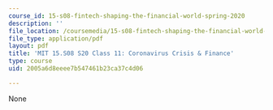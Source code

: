 ```yaml
---
course_id: 15-s08-fintech-shaping-the-financial-world-spring-2020
description: ''
file_location: /coursemedia/15-s08-fintech-shaping-the-financial-world-spring-2020/2005a6d8eeee7b547461b23ca37c4d06_MIT15-S08S20_class11.pdf
file_type: application/pdf
layout: pdf
title: 'MIT 15.S08 S20 Class 11: Coronavirus Crisis & Finance'
type: course
uid: 2005a6d8eeee7b547461b23ca37c4d06

---
```

None